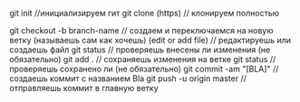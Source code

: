 git init //инициализируем гит
git clone (https) // клонируем полностью 

git checkout -b branch-name // создаем и переключаемся на новую ветку (называешь сам как хочешь)
(edit or add file) // редактируешь или создаешь файл
git status // проверяешь внесены ли изменения (не обязательно)
git add . // сохраняешь изменения на ветке
git status // проверяешь сохранено ли (не обязательно)
git commit -am "[BLA]" // создаешь коммит с названием Bla
git push -u origin master // отправляешь коммит в главную ветку
